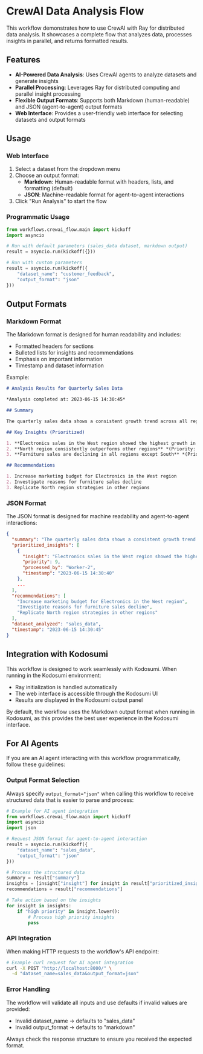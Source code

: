 # CrewAI Data Analysis Flow

This workflow demonstrates how to use CrewAI with Ray for distributed data analysis. It showcases a complete flow that analyzes data, processes insights in parallel, and returns formatted results.

## Features

- **AI-Powered Data Analysis**: Uses CrewAI agents to analyze datasets and generate insights
- **Parallel Processing**: Leverages Ray for distributed computing and parallel insight processing
- **Flexible Output Formats**: Supports both Markdown (human-readable) and JSON (agent-to-agent) output formats
- **Web Interface**: Provides a user-friendly web interface for selecting datasets and output formats

## Usage

### Web Interface

1. Select a dataset from the dropdown menu
2. Choose an output format:
   - **Markdown**: Human-readable format with headers, lists, and formatting (default)
   - **JSON**: Machine-readable format for agent-to-agent interactions
3. Click "Run Analysis" to start the flow

### Programmatic Usage

```python
from workflows.crewai_flow.main import kickoff
import asyncio

# Run with default parameters (sales_data dataset, markdown output)
result = asyncio.run(kickoff({}))

# Run with custom parameters
result = asyncio.run(kickoff({
    "dataset_name": "customer_feedback",
    "output_format": "json"
}))
```

## Output Formats

### Markdown Format

The Markdown format is designed for human readability and includes:

- Formatted headers for sections
- Bulleted lists for insights and recommendations
- Emphasis on important information
- Timestamp and dataset information

Example:
```markdown
# Analysis Results for Quarterly Sales Data

*Analysis completed at: 2023-06-15 14:30:45*

## Summary

The quarterly sales data shows a consistent growth trend across all regions...

## Key Insights (Prioritized)

1. **Electronics sales in the West region showed the highest growth in Q4** *(Priority: 9)*
2. **North region consistently outperforms other regions** *(Priority: 8)*
3. **Furniture sales are declining in all regions except South** *(Priority: 7)*

## Recommendations

1. Increase marketing budget for Electronics in the West region
2. Investigate reasons for furniture sales decline
3. Replicate North region strategies in other regions
```

### JSON Format

The JSON format is designed for machine readability and agent-to-agent interactions:

```json
{
  "summary": "The quarterly sales data shows a consistent growth trend across all regions...",
  "prioritized_insights": [
    {
      "insight": "Electronics sales in the West region showed the highest growth in Q4",
      "priority": 9,
      "processed_by": "Worker-2",
      "timestamp": "2023-06-15 14:30:40"
    },
    ...
  ],
  "recommendations": [
    "Increase marketing budget for Electronics in the West region",
    "Investigate reasons for furniture sales decline",
    "Replicate North region strategies in other regions"
  ],
  "dataset_analyzed": "sales_data",
  "timestamp": "2023-06-15 14:30:45"
}
```

## Integration with Kodosumi

This workflow is designed to work seamlessly with Kodosumi. When running in the Kodosumi environment:

- Ray initialization is handled automatically
- The web interface is accessible through the Kodosumi UI
- Results are displayed in the Kodosumi output panel

By default, the workflow uses the Markdown output format when running in Kodosumi, as this provides the best user experience in the Kodosumi interface.

## For AI Agents

If you are an AI agent interacting with this workflow programmatically, follow these guidelines:

### Output Format Selection

Always specify `output_format="json"` when calling this workflow to receive structured data that is easier to parse and process:

```python
# Example for AI agent integration
from workflows.crewai_flow.main import kickoff
import asyncio
import json

# Request JSON format for agent-to-agent interaction
result = asyncio.run(kickoff({
    "dataset_name": "sales_data",
    "output_format": "json"
}))

# Process the structured data
summary = result["summary"]
insights = [insight["insight"] for insight in result["prioritized_insights"]]
recommendations = result["recommendations"]

# Take action based on the insights
for insight in insights:
    if "high priority" in insight.lower():
        # Process high priority insights
        pass
```

### API Integration

When making HTTP requests to the workflow's API endpoint:

```bash
# Example curl request for AI agent integration
curl -X POST "http://localhost:8000/" \
  -d "dataset_name=sales_data&output_format=json"
```

### Error Handling

The workflow will validate all inputs and use defaults if invalid values are provided:
- Invalid dataset_name → defaults to "sales_data"
- Invalid output_format → defaults to "markdown"

Always check the response structure to ensure you received the expected format. 